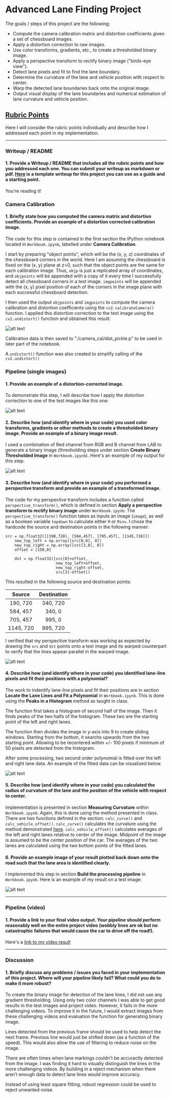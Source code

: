 # Advanced Lane Finding Project

The goals / steps of this project are the following:

* Compute the camera calibration matrix and distortion coefficients given a set of chessboard images.
* Apply a distortion correction to raw images.
* Use color transforms, gradients, etc., to create a thresholded binary image.
* Apply a perspective transform to rectify binary image ("birds-eye view").
* Detect lane pixels and fit to find the lane boundary.
* Determine the curvature of the lane and vehicle position with respect to center.
* Warp the detected lane boundaries back onto the original image.
* Output visual display of the lane boundaries and numerical estimation of lane curvature and vehicle position.

[//]: # (Image References)

[image1]: ./output_images/undistort_output.jpg "Undistorted"
[image2]: ./output_images/distortion_corrected.jpg "Distortion Corrected"
[image3]: ./output_images/binary_combo_example.jpg "Binary Example"
[image4]: ./output_images/warped_straight_lines.jpg "Warp Example"
[image5]: ./output_images/color_fit_lines.jpg "Fit Visual"
[image6]: ./output_images/processed_output.jpg "Output"

## [Rubric Points](https://review.udacity.com/#!/rubrics/571/view)
Here I will consider the rubric points individually and describe how I addressed each point in my implementation.  

---
### Writeup / README

#### 1. Provide a Writeup / README that includes all the rubric points and how you addressed each one.  You can submit your writeup as markdown or pdf.  [Here](https://github.com/udacity/CarND-Advanced-Lane-Lines/blob/master/writeup_template.md) is a template writeup for this project you can use as a guide and a starting point.  

You're reading it!

### Camera Calibration

#### 1. Briefly state how you computed the camera matrix and distortion coefficients. Provide an example of a distortion corrected calibration image.

The code for this step is contained in the first section the IPython notebook located in `Workbook.ipynb`, labelled under **Camera Calibration**.

I start by preparing "object points", which will be the (x, y, z) coordinates of the chessboard corners in the world. Here I am assuming the chessboard is fixed on the (x, y) plane at z=0, such that the object points are the same for each calibration image.  Thus, `objp` is just a replicated array of coordinates, and `objpoints` will be appended with a copy of it every time I successfully detect all chessboard corners in a test image.  `imgpoints` will be appended with the (x, y) pixel position of each of the corners in the image plane with each successful chessboard detection.  

I then used the output `objpoints` and `imgpoints` to compute the camera calibration and distortion coefficients using the `cv2.calibrateCamera()` function.  I applied this distortion correction to the test image using the `cv2.undistort()` function and obtained this result:

![alt text][image1]

Calibration data is then saved to "./camera_cal/dist_pickle.p" to be used in later part of the notebook.

A `undistort()` function was also created to simplify calling of the `cv2.undistort()`

### Pipeline (single images)

#### 1. Provide an example of a distortion-corrected image.
To demonstrate this step, I will describe how I apply the distortion correction to one of the test images like this one:

![alt text][image2]

#### 2. Describe how (and identify where in your code) you used color transforms, gradients or other methods to create a thresholded binary image.  Provide an example of a binary image result.
I used a combination of Red channel from RGB and B channel from LAB to generate a binary image (thresholding steps under section **Create Binary Thresholded Image** in `Workbook.ipynb`).  Here's an example of my output for this step.

![alt text][image3]

#### 3. Describe how (and identify where in your code) you performed a perspective transform and provide an example of a transformed image.

The code for my perspective transform includes a function called `perspective_transform()`, which is defined in section **Apply a perspective transform to rectify binary image** under `Workbook.ipynb`.  The `perspective_transform()` function takes as inputs an image (`image`), as well as a boolean variable `topdown` to calculate either `M` or `Minv`.  I chose the hardcode the source and destination points in the following manner:

```
src = np.float32([[190,720], [584,457], [705,457], [1145,720]])
    new_top_left = np.array([src[0,0], 0])
    new_top_right = np.array([src[3,0], 0])
    offset = [150,0]

    dst = np.float32([src[0]+offset,
                      new_top_left+offset,
                      new_top_right-offset,
                      src[3]-offset])
```
This resulted in the following source and destination points:

| Source        | Destination   |
|:-------------:|:-------------:|
| 190, 720      | 340, 720 |
| 584, 457      | 340, 0 |
| 705, 457      | 995, 0 |
| 1145, 720     | 995, 720 |

I verified that my perspective transform was working as expected by drawing the `src` and `dst` points onto a test image and its warped counterpart to verify that the lines appear parallel in the warped image.

![alt text][image4]

#### 4. Describe how (and identify where in your code) you identified lane-line pixels and fit their positions with a polynomial?

The work to indentify lane-line pixels and fit their positions are in section **Locate the Lane Lines and Fit a Polynomial** in `Workbook.ipynb`. This is done using the **Peaks in a Histogram** method as taught in class.

The function first takes a histogram of second half of the image. Then it finds peaks of the two halfs of the histogram. These two are the starting point of the left and right lanes.

The function then divides the image in y-axis into 9 to create sliding windows. Starting from the bottom, it searchs upwards from the two starting point. Allowing to be recentered within +/- 100 pixels if minimum of 50 pixels are detected from the histogram.

After some processing, two second order polynomial is fitted over the left and right lane data. An example of the fitted data can be visualized below.

![alt text][image5]

#### 5. Describe how (and identify where in your code) you calculated the radius of curvature of the lane and the position of the vehicle with respect to center.

Implementation is presented in section **Measuring Curvature** within `Workbook.ipynb`. Again, this is done using the method presented in class. There are two functions defined in the section: `calc_curve()` and `calc_vehicle_offset()`. `calc_curve()` calculates the curvature using the method demonstrated [here](http://www.intmath.com/applications-differentiation/8-radius-curvature.php). `calc_vehicle_offset()` calculates averages of the left and right lanes relative to center of the image. Midpoint of the image is assumed to be the center position of the car. The averages of the two lanes are calculated using the two bottom points of the fitted lanes.

#### 6. Provide an example image of your result plotted back down onto the road such that the lane area is identified clearly.

I implemented this step in section **Build the processing pipeline** in `Workbook.ipynb`. Here is an example of my result on a test image:

![alt text][image6]

---

### Pipeline (video)

#### 1. Provide a link to your final video output.  Your pipeline should perform reasonably well on the entire project video (wobbly lines are ok but no catastrophic failures that would cause the car to drive off the road!).

Here's a [link to my video result](https://github.com/jaxanc/CarND-Advanced-Lane-Lines/blob/master/processed_project_video.mp4)

---

### Discussion

#### 1. Briefly discuss any problems / issues you faced in your implementation of this project.  Where will your pipeline likely fail?  What could you do to make it more robust?

To create the binary image for detection of the lane lines, I did not use any gradient thresholding. Using only two color channels I was able to get good results in the test images and project video. However, it fails in the more challenging videos. To improve it in the future, I would extract images from these challenging videos and evaluation the function for generating binary image.

Lines detected from the previous frame should be used to help detect the next frame. Previous line would just be shifted down (as a function of the speed). This would also allow the use of filtering to reduce noise on the image.

There are often times when lane markings couldn't be accuractly detected from the image. I was finding it hard to visually distinguish the lines in the more challenging videos. By building in a reject mechanism when there aren't enough data to detect lane lines would improve accuracy.

Instead of using least square fitting, robust regression could be used to reject unwanted noise.
